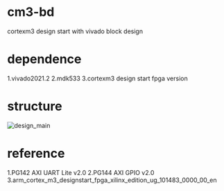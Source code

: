 # cm3-bd
cortexm3 design start with vivado block design
# dependence
1.vivado2021.2
2.mdk533
3.cortexm3 design start fpga version
# structure
![design_main](https://user-images.githubusercontent.com/48402362/146712652-588a0003-d912-4d4e-a889-afbdb9166726.png)

# reference
1.PG142 AXI UART Lite v2.0
2.PG144 AXI GPIO v2.0
3.arm_cortex_m3_designstart_fpga_xilinx_edition_ug_101483_0000_00_en
